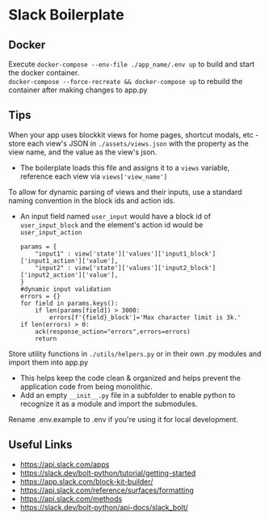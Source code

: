 # Slack Boilerplate
## Docker 
 Execute `docker-compose --env-file ./app_name/.env up` to build and start the docker container.  
 `docker-compose --force-recreate && docker-compose up` to rebuild the container after making changes to app.py
## Tips
When your app uses blockkit views for home pages, shortcut modals, etc -  
store each view's JSON in `./assets/views.json` with the property as the view name, and the value as the view's json.  
 - The boilerplate loads this file and assigns it to a `views` variable, reference each view via `views['view_name']`  

To allow for dynamic parsing of views and their inputs, use a standard naming convention in the block ids and action ids.
- An input field named `user_input` would have a block id of `user_input_block` and the element's action id would be `user_input_action`
    ```
    params = {
        "input1" : view['state']['values']['input1_block']['input1_action']['value'],
        "input2" : view['state']['values']['input2_block']['input2_action']['value'],
    }
    #dynamic input validation
    errors = {}
    for field in params.keys(): 
        if len(params[field]) > 3000:
            errors[f'{field}_block']='Max character limit is 3k.' 
    if len(errors) > 0:
        ack(response_action="errors",errors=errors)
        return
    ```

Store utility functions in `./utils/helpers.py` or in their own .py modules and import them into app.py
- This helps keep the code clean & organized and helps prevent the application code from being monolithic.
- Add an empty `__init__.py` file in a subfolder to enable python to recognize it as a module and import the submodules.

Rename .env.example to .env if you're using it for local development.

## Useful Links
- https://api.slack.com/apps
- https://slack.dev/bolt-python/tutorial/getting-started
- https://app.slack.com/block-kit-builder/
- https://api.slack.com/reference/surfaces/formatting
- https://api.slack.com/methods
- https://slack.dev/bolt-python/api-docs/slack_bolt/